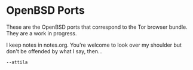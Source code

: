 # OpenBSD Ports #

These are the OpenBSD ports that correspond to the Tor browser bundle.
They are a work in progress.

I keep notes in notes.org.  You're welcome to look over my shoulder
but don't be offended by what I say, then...

`--attila`
